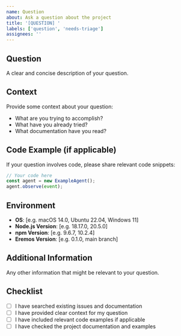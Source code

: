 ```yaml
---
name: Question
about: Ask a question about the project
title: '[QUESTION] '
labels: ['question', 'needs-triage']
assignees: ''
---
```


## Question

A clear and concise description of your question.

## Context

Provide some context about your question:
- What are you trying to accomplish?
- What have you already tried?
- What documentation have you read?

## Code Example (if applicable)

If your question involves code, please share relevant code snippets:

```typescript
// Your code here
const agent = new ExampleAgent();
agent.observe(event);
```

## Environment

- **OS**: [e.g. macOS 14.0, Ubuntu 22.04, Windows 11]
- **Node.js Version**: [e.g. 18.17.0, 20.5.0]
- **npm Version**: [e.g. 9.6.7, 10.2.4]
- **Eremos Version**: [e.g. 0.1.0, main branch]

## Additional Information

Any other information that might be relevant to your question.

## Checklist

- [ ] I have searched existing issues and documentation
- [ ] I have provided clear context for my question
- [ ] I have included relevant code examples if applicable
- [ ] I have checked the project documentation and examples
